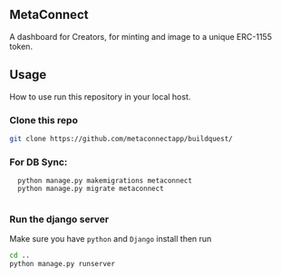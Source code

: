 ## MetaConnect
A dashboard for Creators, for minting and image to a unique ERC-1155 token.

## Usage
How to use run this repository in your local host.

### Clone this repo
```bash
git clone https://github.com/metaconnectapp/buildquest/
```

### For DB Sync:
```
  python manage.py makemigrations metaconnect
  python manage.py migrate metaconnect
  
```

### Run the django server
Make sure you have `python` and `Django` install then run
```bash
cd ..
python manage.py runserver
```
